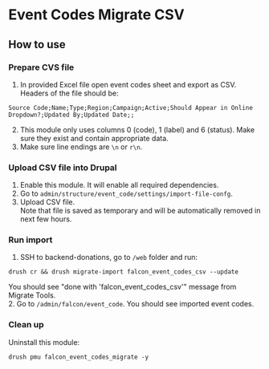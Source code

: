 # Event Codes Migrate CSV

## How to use

### Prepare CVS file

1. In provided Excel file open event codes sheet and export as CSV.
Headers of the file should be:

  ```
  Source Code;Name;Type;Region;Campaign;Active;Should Appear in Online Dropdown?;Updated By;Updated Date;;
  ```

2. This module only uses columns 0 (code), 1 (label) and 6 (status). Make sure they exist and contain appropriate data.
3. Make sure line endings are `\n` or `r\n`.

### Upload CSV file into Drupal

1. Enable this module. It will enable all required dependencies.
2. Go to `admin/structure/event_code/settings/import-file-confg`.
3. Upload CSV file.  
   Note that file is saved as temporary and will be automatically removed in next few hours.

### Run import

1. SSH to backend-donations, go to `/web` folder and run:

  ```
  drush cr && drush migrate-import falcon_event_codes_csv --update
  ```

  You should see "done with 'falcon_event_codes_csv'" message from Migrate Tools.  
2. Go to `/admin/falcon/event_code`. You should see imported event codes.


### Clean up

Uninstall this module:

```
drush pmu falcon_event_codes_migrate -y
```
